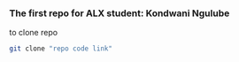 ### The first repo for ALX student: Kondwani Ngulube
to clone repo
```bash
git clone "repo code link"
```
